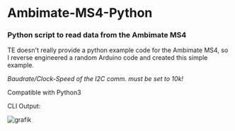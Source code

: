 # Ambimate-MS4-Python
### Python script to read data from the Ambimate MS4

TE doesn't really provide a python example code for the Ambimate MS4, so I reverse engineered a random Arduino code and created this simple example.

*Baudrate/Clock-Speed of the I2C comm. must be set to 10k!*

Compatible with Python3



CLI Output:

![grafik](https://user-images.githubusercontent.com/54059448/136602032-82434fc0-5130-4e97-a081-fb586c5b81c6.png)
